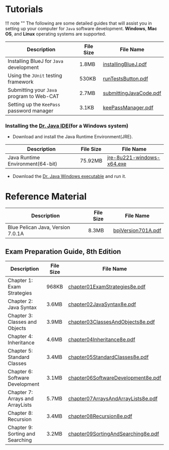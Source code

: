 # Tutorials

!!! note ""
    The following are some detailed guides that will assist you in setting up your
    computer for `Java` software development. **Windows**, **Mac OS**, and **Linux**
    operating systems are supported.

Description | File Size | File Name
----------- | --------- | ---------
Installing BlueJ for `Java` development | 1.8MB | [installingBlueJ.pdf](/csa/pdf/installingBlueJ.pdf)
Using the `JUnit` testing framework | 530KB | [runTestsButton.pdf](/csa/pdf/runTestsButton.pdf)
Submitting your `Java` program to Web-CAT | 2.7MB | [submittingJavaCode.pdf](/csa/pdf/submittingJavaCode.pdf)
Setting up the `KeePass` password manager | 3.1KB | [keePassManager.pdf](/csa/pdf/keePassManager.pdf)

### Installing the [Dr. Java IDE](http://www.drjava.org/)(for a Windows system)
+ Download and install the Java Runtime Environment(JRE).

Description | File Size | File Name
----------- | --------- | ---------
Java Runtime Environment(64-bit) | 75.92MB | [jre-8u221-windows-x64.exe](https://javadl.oracle.com/webapps/download/AutoDL?BundleId=239858_230deb18db3e4014bb8e3e8324f81b43)

+ Download the [Dr. Java Windows executable](http://prdownloads.sourceforge.net/drjava/drjava-stable-20120818-r5686.exe) and run it.

# Reference Material

Description | File Size | File Name
----------- | --------- | ---------
Blue Pelican Java, Version 7.0.1A | 8.3MB | [bpjVersion701A.pdf](/csa/pdf/bpjVersion701A.pdf)

## Exam Preparation Guide, 8th Edition

Description | File Size | File Name
----------- | --------- | ---------
Chapter 1: Exam Strategies       | 968KB | [chapter01ExamStrategies8e.pdf](/csa/pdf/chapter01ExamStrategies8e.pdf)
Chapter 2: Java Syntax           | 3.6MB | [chapter02JavaSyntax8e.pdf](/csa/pdf/chapter02JavaSyntax8e.pdf)
Chapter 3: Classes and Objects   | 3.9MB | [chapter03ClassesAndObjects8e.pdf](/csa/pdf/chapter03ClassesAndObjects8e.pdf)
Chapter 4: Inheritance           | 4.6MB | [chapter04Inheritance8e.pdf](/csa/pdf/chapter04Inheritance8e.pdf)
Chapter 5: Standard Classes      | 3.4MB | [chapter05StandardClasses8e.pdf](/csa/pdf/chapter05StandardClasses8e.pdf)
Chapter 6: Software Development  | 3.1MB | [chapter06SoftwareDevelopment8e.pdf](/csa/pdf/chapter06SoftwareDevelopment8e.pdf)
Chapter 7: Arrays and ArrayLists | 5.7MB | [chapter07ArraysAndArrayLists8e.pdf](/csa/pdf/chapter07ArraysAndArrayLists8e.pdf)
Chapter 8: Recursion             | 3.4MB | [chapter08Recursion8e.pdf](/csa/pdf/chapter08Recursion8e.pdf)
Chapter 9: Sorting and Searching | 3.2MB | [chapter09SortingAndSearching8e.pdf](/csa/pdf/chapter09SortingAndSearching8e.pdf)

